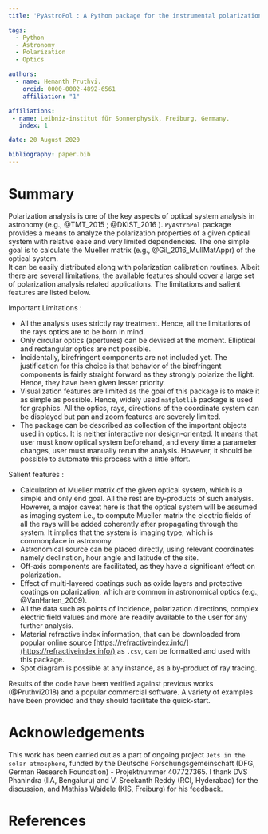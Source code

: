 ```yaml
---
title: 'PyAstroPol : A Python package for the instrumental polarization analysis of the astronomical optics.'

tags:
  - Python
  - Astronomy
  - Polarization
  - Optics

authors:
  - name: Hemanth Pruthvi.
    orcid: 0000-0002-4892-6561
    affiliation: "1"

affiliations:
 - name: Leibniz-institut für Sonnenphysik, Freiburg, Germany.
   index: 1

date: 20 August 2020

bibliography: paper.bib
---
```


# Summary

Polarization analysis is one of the key aspects of optical system analysis in astronomy (e.g., @TMT_2015 ; @DKIST_2016 ). `PyAstroPol` package provides a means to analyze the polarization properties of a given optical system with relative ease and very limited dependencies. The one simple goal is to calculate the Mueller matrix (e.g., @Gil_2016_MullMatAppr) of the optical system.  
It can be easily distributed along with polarization calibration routines. Albeit there are several limitations, the available features should cover a large set of polarization analysis related applications. The limitations and salient features are listed below.

Important Limitations : 
* All the analysis uses strictly ray treatment. Hence, all the limitations of the rays optics are to be born in mind.
* Only circular optics (apertures) can be devised at the moment. Elliptical and rectangular optics are not possible.
* Incidentally, birefringent components are not included yet. The justification for this choice is that behavior of the birefringent components is fairly straight forward as they strongly polarize the light. Hence, they have been given lesser priority.
* Visualization features are limited as the goal of this package is to make it as simple as possible. Hence, widely used `matplotlib` package is used for graphics. All the optics, rays, directions of the coordinate system can be displayed but pan and zoom features are severely limited.
* The package can be described as collection of the important objects used in optics. It is neither interactive nor design-oriented. It means that user must know optical system beforehand, and every time a parameter changes, user must manually rerun the analysis. However, it should be possible to automate this process with a little effort. 

Salient features :
* Calculation of Mueller matrix of the given optical system, which is a simple and only end goal. All the rest are by-products of such analysis. However, a major caveat here is that the optical system will be assumed as imaging system i.e., to compute Mueller matrix the electric fields of all the rays will be added coherently after propagating through the system. It implies that the system is imaging type, which is commonplace in astronomy. 
* Astronomical source can be placed directly, using relevant coordinates namely declination, hour angle and latitude of the site.
* Off-axis components are facilitated, as they have a significant effect on polarization.
* Effect of multi-layered coatings such as oxide layers and protective coatings on polarization, which are common in astronomical optics (e.g., @VanHarten_2009).
* All the data such as points of incidence, polarization directions, complex electric field values and more are readily available to the user for any further analysis.
* Material refractive index information, that can be downloaded from popular online source [https://refractiveindex.info/](https://refractiveindex.info/) as `.csv`, can be formatted and used with this package.
* Spot diagram is possible at any instance, as a by-product of ray tracing. 

Results of the code have been verified against previous works (@Pruthvi2018) and a popular commercial software. A variety of examples have been provided and they should facilitate the quick-start.

# Acknowledgements

This work has been carried out as a part of ongoing project `Jets in the solar atmosphere`, funded by the Deutsche Forschungsgemeinschaft (DFG, German Research Foundation) - Projektnummer 407727365. I thank DVS Phanindra (IIA, Bengaluru) and V. Sreekanth Reddy (RCI, Hyderabad) for the discussion, and Mathias Waidele (KIS, Freiburg) for his feedback.

# References